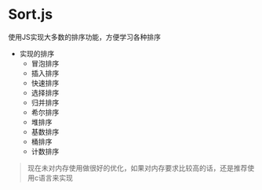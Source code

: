 # Sort.js
使用JS实现大多数的排序功能，方便学习各种排序

* 实现的排序
  * 冒泡排序
  * 插入排序
  * 快速排序
  * 选择排序
  * 归并排序
  * 希尔排序
  * 堆排序
  * 基数排序
  * 桶排序
  * 计数排序
  
> 现在未对内存使用做很好的优化，如果对内存要求比较高的话，还是推荐使用c语言来实现
